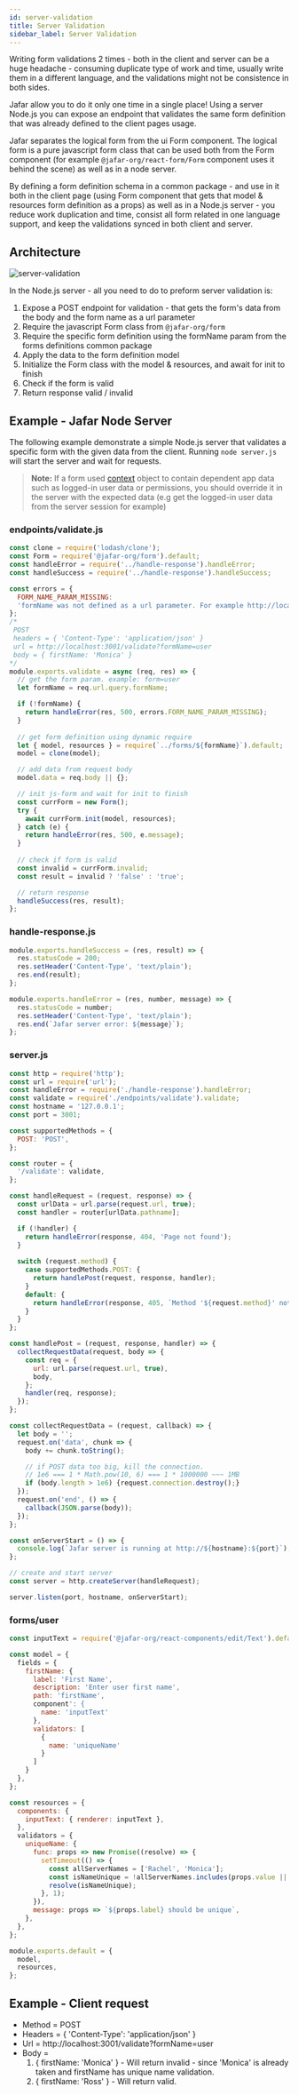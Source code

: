 ```yaml
---
id: server-validation
title: Server Validation
sidebar_label: Server Validation
---
```


Writing form validations 2 times - both in the client and server can be a huge headache - consuming duplicate type of work and time, usually write them in a different language, and the validations might not be consistence in both sides. 

Jafar allow you to do it only one time in a single place! Using a server Node.js you can expose an endpoint that validates the same form definition that was already defined to the client pages usage. 

Jafar separates the logical form from the ui Form component. The logical form is a pure javascript form
class that can be used both from the Form component (for example `@jafar-org/react-form/Form` component uses it behind the scene)
as well as in a node server. 

By defining a form definition schema in a common package - and use in it both in the client page 
(using Form component that gets that model & resources form definition as a props) as well as in a Node.js server - you reduce work duplication and time, consist all form related in one language support, and keep the validations synced in both client and server.

## Architecture

![server-validation](assets/server-validation-v1.0.0.png)

In the Node.js server - all you need to do to preform server validation is:

1. Expose a POST endpoint for validation - that gets the form's data from the body and the form name as a url parameter
1. Require the javascript Form class from `@jafar-org/form`
1. Require the specific form definition using the formName param from the forms definitions common package
1. Apply the data to the form definition model
1. Initialize the Form class with the model & resources, and await for init to finish
1. Check if the form is valid
1. Return response valid / invalid

## Example - Jafar Node Server

The following example demonstrate a simple Node.js server that validates a specific form with the given data from the client.
Running `node server.js` will start the server and wait for requests.

> **Note:** If a form used [context](context) object to contain dependent app data such as logged-in user data or permissions, you should override
it in the server with the expected data (e.g get the logged-in user data from the server session for example)

### endpoints/validate.js

```javascript
const clone = require('lodash/clone');
const Form = require('@jafar-org/form').default;
const handleError = require('../handle-response').handleError;
const handleSuccess = require('../handle-response').handleSuccess;

const errors = {
  FORM_NAME_PARAM_MISSING:
  'formName was not defined as a url parameter. For example http://localhost:3001/validate?formName=user',
};
/*
 POST
 headers = { 'Content-Type': 'application/json' }
 url = http://localhost:3001/validate?formName=user
 body = { firstName: 'Monica' }
*/
module.exports.validate = async (req, res) => {  
  // get the form param. example: form=user
  let formName = req.url.query.formName;

  if (!formName) {
    return handleError(res, 500, errors.FORM_NAME_PARAM_MISSING);
  }
  
  // get form definition using dynamic require
  let { model, resources } = require(`../forms/${formName}`).default;
  model = clone(model);

  // add data from request body
  model.data = req.body || {};

  // init js-form and wait for init to finish
  const currForm = new Form();
  try {
    await currForm.init(model, resources);
  } catch (e) {
    return handleError(res, 500, e.message);
  }
  
  // check if form is valid
  const invalid = currForm.invalid;
  const result = invalid ? 'false' : 'true';

  // return response
  handleSuccess(res, result);
};
```

### handle-response.js

```javascript
module.exports.handleSuccess = (res, result) => {
  res.statusCode = 200;
  res.setHeader('Content-Type', 'text/plain');
  res.end(result);
};

module.exports.handleError = (res, number, message) => {
  res.statusCode = number;
  res.setHeader('Content-Type', 'text/plain');
  res.end(`Jafar server error: ${message}`);
};
```

### server.js

```javascript
const http = require('http');
const url = require('url');
const handleError = require('./handle-response').handleError;
const validate = require('./endpoints/validate').validate;
const hostname = '127.0.0.1';
const port = 3001;

const supportedMethods = {
  POST: 'POST',
};

const router = {
  '/validate': validate,
};

const handleRequest = (request, response) => {
  const urlData = url.parse(request.url, true);
  const handler = router[urlData.pathname];

  if (!handler) {
    return handleError(response, 404, 'Page not found');
  }
 
  switch (request.method) {
    case supportedMethods.POST: {
      return handlePost(request, response, handler);
    }
    default: {
      return handleError(response, 405, `Method '${request.method}' not allowed`);
    }
  }
};

const handlePost = (request, response, handler) => {
  collectRequestData(request, body => {
    const req = { 
      url: url.parse(request.url, true),
      body,
    };
    handler(req, response);
  });
};

const collectRequestData = (request, callback) => {
  let body = '';
  request.on('data', chunk => {
    body += chunk.toString();

    // if POST data too big, kill the connection.
    // 1e6 === 1 * Math.pow(10, 6) === 1 * 1000000 ~~~ 1MB
    if (body.length > 1e6) {request.connection.destroy();}
  });
  request.on('end', () => {
    callback(JSON.parse(body));
  });
};

const onServerStart = () => {
  console.log(`Jafar server is running at http://${hostname}:${port}`); // eslint-disable-line
};

// create and start server
const server = http.createServer(handleRequest);

server.listen(port, hostname, onServerStart);
```

### forms/user

```javascript
const inputText = require('@jafar-org/react-components/edit/Text').default;

const model = {
  fields = {
    firstName: {
      label: 'First Name',
      description: 'Enter user first name',
      path: 'firstName',
      component': {
        name: 'inputText'
      },
      validators: [
        {
          name: 'uniqueName'
        }
      ]
    }
  },
};

const resources = {
  components: {
    inputText: { renderer: inputText },
  },
  validators = {
    uniqueName: {
      func: props => new Promise((resolve) => {
        setTimeout(() => {
          const allServerNames = ['Rachel', 'Monica'];
          const isNameUnique = !allServerNames.includes(props.value || '');
          resolve(isNameUnique);
        }, 1);
      }),
      message: props => `${props.label} should be unique`,
    },
  },
};

module.exports.default = {
  model,
  resources,
};
```

## Example - Client request

- Method = POST
- Headers = { 'Content-Type': 'application/json' }
- Url = http://localhost:3001/validate?formName=user
- Body =
  1. { firstName: 'Monica' } - Will return invalid - since 'Monica' is already taken and firstName has unique name validation.
  1. { firstName: 'Ross' } - Will return valid.